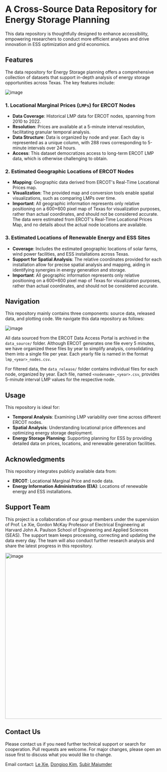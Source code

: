 # A Cross-Source Data Repository for Energy Storage Planning
This data repository is thoughtfully designed to enhance accessibility, empowering researchers to conduct more efficient analyses and drive innovation in ESS optimization and grid economics.

## Features
The data repository for Energy Storage planning offers a comprehensive collection of datasets that support in-depth analysis of energy storage opportunities across Texas. The key features include:

![image](https://github.com/user-attachments/assets/e44aa0dd-e37e-4237-9a45-7ebbee6c4d68)

### 1. Locational Marginal Prices (`LMPs`) for ERCOT Nodes
- **Data Coverage**: Historical LMP data for ERCOT nodes, spanning from 2010 to 2022.
- **Resolution**: Prices are available at a 5-minute interval resolution, facilitating granular temporal analysis.
- **Data Structure**: Data is organized by node and year. Each day is represented as a unique column, with 288 rows corresponding to 5-minute intervals over 24 hours.
- **Access**: This dataset democratizes access to long-term ERCOT LMP data, which is otherwise challenging to obtain.

### 2. Estimated Geographic Locations of ERCOT Nodes
- **Mapping**: Geographic data derived from ERCOT's Real-Time Locational Prices map.
- **Visualization**: The provided map and conversion tools enable spatial visualizations, such as comparing LMPs over time.
- **Important**: All geographic information represents only relative positioning on a 600×600 pixel map of Texas for visualization purposes, rather than actual coordinates, and should not be considered accurate. The data were estimated from ERCOT's Real-Time Locational Prices Map, and no details about the actual node locations are available.

### 3. Estimated Locations of Renewable Energy and ESS Sites
- **Coverage**: Includes the estimated geographic locations of solar farms, wind power facilities, and ESS installations across Texas.
- **Support for Spatial Analysis**: The relative coordinates provided for each installation allow for precise spatial analysis and mapping, aiding in identifying synergies in energy generation and storage.
- **Important**: All geographic information represents only relative positioning on a 600×600 pixel map of Texas for visualization purposes, rather than actual coordinates, and should not be considered accurate.

## Navigation
This repository mainly contains three components: source data, released data, and plotting code. We navigate this data repository as follows:

![image](https://github.com/user-attachments/assets/a1627fea-d9d4-4448-b930-431a84bc9eae)


All data sourced from the ERCOT Data Access Portal is archived in the `data_source/` folder. Although ERCOT generates one file every 5 minutes, we have organized these files by year to simplify analysis, consolidating them into a single file per year. Each yearly file is named in the format `lmp_<year>_nodes.csv`.

For filtered data, the `data_release/` folder contains individual files for each node, organized by year. Each file, named `<nodename>_<year>.csv`, provides 5-minute interval LMP values for the respective node.

## Usage
This repository is ideal for:
- **Temporal Analysis**: Examining LMP variability over time across different ERCOT nodes.
- **Spatial Analysis**: Understanding locational price differences and optimizing energy storage deployment.
- **Energy Storage Planning**: Supporting planning for ESS by providing detailed data on prices, locations, and renewable generation facilities.

## Acknowledgments
This repository integrates publicly available data from:
- **ERCOT**: Locational Marginal Price and node data.
- **Energy Information Administration (EIA)**: Locations of renewable energy and ESS installations.

## Support Team
This project is a collaboration of our group members under the supervision of Prof. Le Xie, Gordon McKay Professor of Electrical Engineering at Harvard John A. Paulson School of Engineering and Applied Sciences (SEAS). The support team keeps processing, correcting and updating the data every day. The team will also conduct further research analysis and share the latest progress in this repository.

<img width="532" alt="image" src="https://github.com/user-attachments/assets/4a9b13e1-6d51-4f27-8282-55ea923e7266">

## Contact Us
Please contact us if you need further technical support or search for cooperation. Pull requests are welcome. For major changes, please open an issue first to discuss what you would like to change.

Email contact: [Le Xie](mailto:xie@seas.harvard.edu), [Dongjoo Kim](mailto:djkim@tamu.edu), [Subir Majumder](mailto:subir-em@ieee.org)
